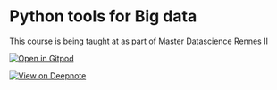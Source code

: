 # Python tools for Big data

This course is being taught at as part of Master Datascience Rennes II

[![Open in Gitpod](https://gitpod.io/button/open-in-gitpod.svg)](https://gitpod.io/#https://github.com/pnavaro/big-data)

[![View on Deepnote](https://beta.deepnote.com/buttons/launch-in-deepnote.svg)](https://deepnote.com/project/d285d66f-0462-4909-bf37-8a1a2f3c6200)
